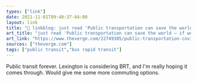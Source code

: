 ```yaml
---
types: ["link"]
date: 2021-11-01T09:40:37-04:00
layout: link
title: "🔗 linkblog: just read 'Public transportation can save the world — if we let it'"
art_title: "just read 'Public transportation can save the world — if we let it"
art_link: "https://www.theverge.com/22749305/public-transportation-covid-climate-buses-future"
sources: ["theverge.com"]
tags: ["public transit","bus rapid transit"]
---
```

Public transit forever. Lexington is considering BRT, and I'm really hoping it comes through. Would give me some more commuting options.
